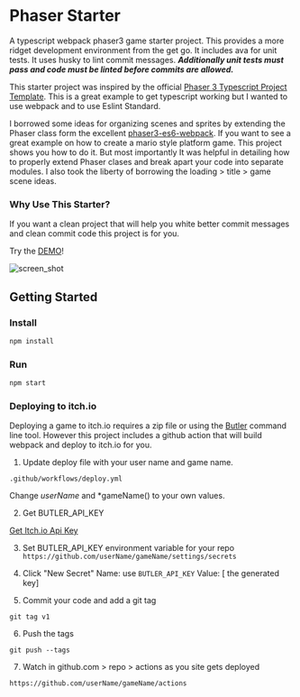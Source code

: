 # Phaser Starter

A typescript webpack phaser3 game starter project. This provides a more ridget development environment from the get go. It includes ava for unit tests. It uses husky to lint commit messages.
***Additionally unit tests must pass and code must be linted before commits are allowed.***

This starter project was inspired by the official [Phaser 3 Typescript Project Template](https://github.com/photonstorm/phaser3-typescript-project-template). This is a great example to get typescript working but I wanted to use webpack and to use Eslint Standard.

I borrowed some ideas for organizing scenes and sprites by extending the Phaser class form the excellent [phaser3-es6-webpack](https://github.com/nkholski/phaser3-es6-webpack). If you want to see a great example on how to create a mario style platform game. This project shows you how to do it. But most importantly It was helpful in detailing how to properly extend Phaser clases and break apart your code into separate modules. I also took the liberty of borrowing the loading > title > game scene ideas.

### Why Use This Starter?
If you want a clean project that will help you white better commit messages and clean commit code this project is for you.

Try the [DEMO](https://phaser-starter.patomation.com/)!


![screen_shot](https://raw.githubusercontent.com/patomation/phaser-starter/master/phaser_starter.png)

## Getting Started
### Install
```bash
npm install
```
### Run
```bash
npm start
```


### Deploying to itch.io
Deploying a game to itch.io requires a zip file or using the [Butler](https://itch.io/docs/butler/) command line tool. However this project includes a github action that will build webpack and deploy to itch.io for you. 


1. Update deploy file with your user name and game name.

```.github/workflows/deploy.yml```

  Change *userName* and *gameName() to your own values.

2. Get BUTLER_API_KEY

[Get Itch.io Api Key](https://itch.io/user/settings/api-keys)

3. Set BUTLER_API_KEY environment variable for your repo
```https://github.com/userName/gameName/settings/secrets```

4. Click "New Secret"
Name: use ```BUTLER_API_KEY```
Value: [ the generated key]

5. Commit your code and add a git tag
```
git tag v1
```

6. Push the tags
```
git push --tags
```

7. Watch in github.com > repo > actions as you site gets deployed

```https://github.com/userName/gameName/actions```